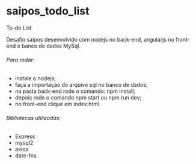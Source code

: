 # saipos_todo_list
To-do List

Desafio saipos desenvolvido com nodejs no back-end, angularjs no front-end e banco de dados MySql.

###### Para rodar:
- instale o nodejs;
- faça a importação do arquivo sql no banco de dados;
- na pasta back-end rode o comando: npm install;
- depois rode o comando npm start ou npm run dev;
- no front-end clique em index.html.

###### Bibliotecas utilizadas:
- Express
- mysql2
- axios
- date-fns
